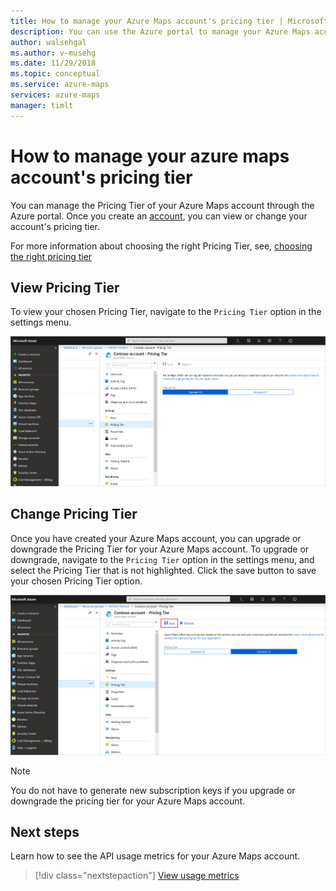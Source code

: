 ```yaml
---
title: How to manage your Azure Maps account's pricing tier | Microsoft Docs 
description: You can use the Azure portal to manage your Azure Maps account and its pricing tiers.
author: walsehgal
ms.author: v-musehg
ms.date: 11/29/2018
ms.topic: conceptual
ms.service: azure-maps
services: azure-maps
manager: timlt
---
```


# How to manage your azure maps account's pricing tier

You can manage the Pricing Tier of your Azure Maps account through the Azure portal. Once you create an [account](https://azure.microsoft.com/free/?WT.mc_id=A261C142F), you can view or change your account's pricing tier.

For more information about choosing the right Pricing Tier, see, [choosing the right pricing tier](https://docs.microsoft.com/azure/azure-maps/choosing-the-right-pricing-tier)

## View Pricing Tier

To view your chosen Pricing Tier, navigate to the `Pricing Tier` option in the settings menu.

![View chosen pricing tier](./media/how-to-manage-pricing-tier/view-pricing-tier.png)

## Change Pricing Tier

Once you have created your Azure Maps account, you can upgrade or downgrade the Pricing Tier for your Azure Maps account. To upgrade or downgrade, navigate to the `Pricing Tier` option in the settings menu, and select the Pricing Tier that is not highlighted. Click the save button to save your chosen Pricing Tier option.

![Change pricing tier](./media/how-to-manage-pricing-tier/change-pricing-tier.png)

> [!Note]
> You do not have to generate new subscription keys if you upgrade or downgrade the pricing tier for your Azure Maps account.

## Next steps

Learn how to see the API usage metrics for your Azure Maps account.

> [!div class="nextstepaction"]
> [View usage metrics](./how-to-view-api-usage.md)
